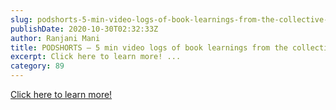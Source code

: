 ```yaml
---
slug: podshorts-5-min-video-logs-of-book-learnings-from-the-collective-community
publishDate: 2020-10-30T02:32:33Z
author: Ranjani Mani
title: PODSHORTS – 5 min video logs of book learnings from the collective community 
excerpt: Click here to learn more! ... 
category: 89
---
```


[ Click here to learn more! ](https://ranjanimani.com/wp-content/uploads/2020/10/PODSHORTS%5F5MinVideoLogs%5FBookLearnings.pdf) 